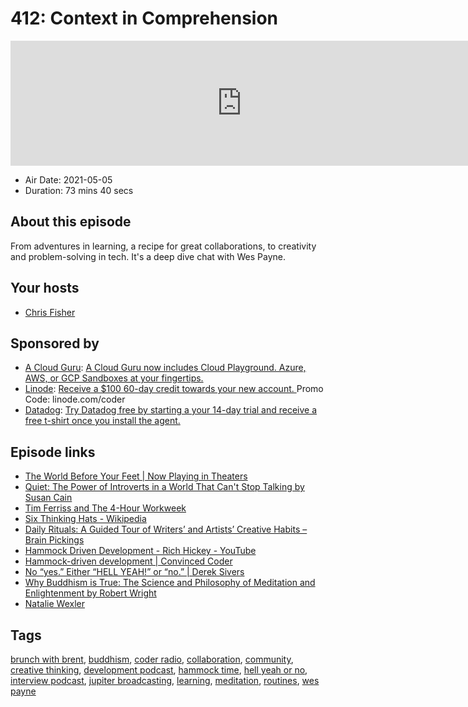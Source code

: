 # 412: Context in Comprehension

<iframe src="https://player.fireside.fm/v2/MLf2ZzhC+vVGk02y8?theme=dark" width="740" height="200" frameborder="0" scrolling="no"></iframe>

* Air Date: 2021-05-05
* Duration: 73 mins 40 secs

## About this episode

From adventures in learning, a recipe for great collaborations, to creativity and problem-solving in tech. It's a deep dive chat with Wes Payne.

## Your hosts
* [Chris Fisher](https://coder.show/hosts/chrislas)

## Sponsored by

  * [A Cloud Guru](https://acloudguru.com): [A Cloud Guru now includes Cloud Playground. Azure, AWS, or GCP Sandboxes at your fingertips.](https://acloudguru.com)
  * [Linode](https://linode.com/coder): [Receive a $100 60-day credit towards your new account. ](https://linode.com/coder) Promo Code: linode.com/coder
  * [Datadog](http://datadog.com/coderradio): [Try Datadog free by starting a your 14-day trial and receive a free t-shirt once you install the agent.](http://datadog.com/coderradio)



## Episode links

  * [The World Before Your Feet | Now Playing in Theaters](https://theworldbeforeyourfeet.com/ "The World Before Your Feet | Now Playing in Theaters")
  * [Quiet: The Power of Introverts in a World That Can't Stop Talking by Susan Cain](https://www.goodreads.com/book/show/8520610-quiet "Quiet: The Power of Introverts in a World That Can't Stop Talking by Susan Cain")
  * [Tim Ferriss and The 4-Hour Workweek](https://fourhourworkweek.com/ "Tim Ferriss and The 4-Hour Workweek")
  * [Six Thinking Hats - Wikipedia](https://en.wikipedia.org/wiki/Six_Thinking_Hats "Six Thinking Hats - Wikipedia")
  * [Daily Rituals: A Guided Tour of Writers’ and Artists’ Creative Habits – Brain Pickings](https://www.brainpickings.org/2013/04/23/daily-rituals-mason-currey/ "Daily Rituals: A Guided Tour of Writers’ and Artists’ Creative Habits – Brain Pickings")
  * [Hammock Driven Development - Rich Hickey - YouTube](https://www.youtube.com/watch?v=f84n5oFoZBc "Hammock Driven Development - Rich Hickey - YouTube")
  * [Hammock-driven development | Convinced Coder](https://convincedcoder.com/2019/03/30/Hammock-driven-development/ "Hammock-driven development | Convinced Coder")
  * [No “yes.” Either “HELL YEAH!” or “no.” | Derek Sivers](https://sive.rs/hellyeah "No “yes.” Either “HELL YEAH!” or “no.” | Derek Sivers")
  * [Why Buddhism is True: The Science and Philosophy of Meditation and Enlightenment by Robert Wright](https://www.goodreads.com/book/show/32895535-why-buddhism-is-true "Why Buddhism is True: The Science and Philosophy of Meditation and Enlightenment by Robert Wright")
  * [Natalie Wexler](https://nataliewexler.com/ "Natalie Wexler")



## Tags

[brunch with brent](https://coder.show/tags/brunch%20with%20brent), [buddhism](https://coder.show/tags/buddhism), [coder radio](https://coder.show/tags/coder%20radio), [collaboration](https://coder.show/tags/collaboration), [community](https://coder.show/tags/community), [creative thinking](https://coder.show/tags/creative%20thinking), [development podcast](https://coder.show/tags/development%20podcast), [hammock time](https://coder.show/tags/hammock%20time), [hell yeah or no](https://coder.show/tags/hell%20yeah%20or%20no), [interview podcast](https://coder.show/tags/interview%20podcast), [jupiter broadcasting](https://coder.show/tags/jupiter%20broadcasting), [learning](https://coder.show/tags/learning), [meditation](https://coder.show/tags/meditation), [routines](https://coder.show/tags/routines), [wes payne](https://coder.show/tags/wes%20payne)